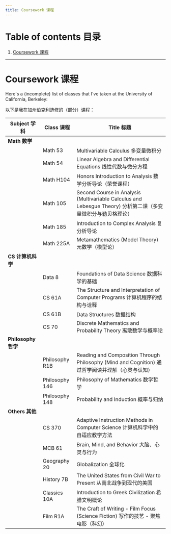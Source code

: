 ```yaml
---
title: Coursework 课程
---
```


# Table of contents 目录

1. [Coursework 课程](#coursework-课程)

***

# Coursework 课程

Here's a (incomplete) list of classes that I've taken at the University of California, Berkeley:

以下是我在加州伯克利选修的（部分）课程：

| Subject 学科 | Class 课程 | Title 标题 |
| --- | --- | --- |
| **Math 数学** | | |
| | Math 53 | Multivariable Calculus 多变量微积分 |
| | Math 54 | Linear Algebra and Differential Equations 线性代数与微分方程 |
| | Math H104 | Honors Introduction to Analysis 数学分析导论（荣誉课程） |
| | Math 105 | Second Course in Analysis (Multivariable Calculus and Lebesgue Theory) 分析第二课（多变量微积分与勒贝格理论） |
| | Math 185 | Introduction to Complex Analysis 复分析导论 |
| | Math 225A | Metamathematics (Model Theory) 元数学（模型论） |
| **CS 计算机科学** | | |
| | Data 8 | Foundations of Data Science 数据科学的基础 |
| | CS 61A | The Structure and Interpretation of Computer Programs 计算机程序的结构与诠释 |
| | CS 61B | Data Structures 数据结构 |
| | CS 70 | Discrete Mathematics and Probability Theory 离散数学与概率论 |
| **Philosophy 哲学** | | |
| | Philosophy R1B | Reading and Composition Through Philosophy (Mind and Cognition) 通过哲学阅读并理解（心灵与认知）|
| | Philosophy 146 | Philosophy of Mathematics 数学哲学 |
| | Philosophy 148 | Probability and Induction 概率与归纳 |
| **Others 其他** | | |
| | CS 370 | Adaptive Instruction Methods in Computer Science 计算机科学中的自适应教学方法 |
| | MCB 61 | Brain, Mind, and Behavior 大脑、心灵与行为 |
| | Geography 20 | Globalization 全球化 |
| | History 7B | The United States from Civil War to Present 从南北战争到现代的美国 |
| | Classics 10A | Introduction to Greek Civilization 希腊文明概论 |
| | Film R1A | The Craft of Writing - Film Focus (Science Fiction) 写作的技艺 - 聚焦电影（科幻） |
